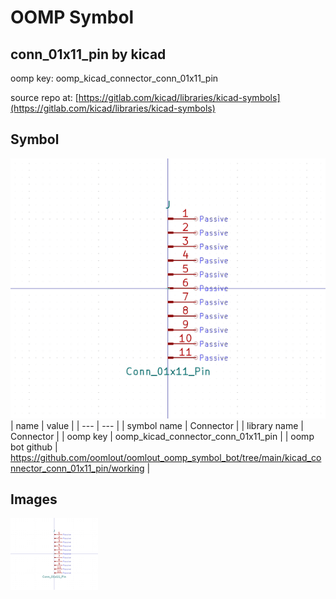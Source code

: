 # OOMP Symbol  
## conn_01x11_pin  by kicad  
  
oomp key: oomp_kicad_connector_conn_01x11_pin  
  
source repo at: [https://gitlab.com/kicad/libraries/kicad-symbols](https://gitlab.com/kicad/libraries/kicad-symbols)  
## Symbol  
  
[![working.png](working_600.png)](working.png)  
| name | value | 
| --- | --- | 
| symbol name | Connector | 
| library name | Connector | 
| oomp key | oomp_kicad_connector_conn_01x11_pin | 
| oomp bot github | https://github.com/oomlout/oomlout_oomp_symbol_bot/tree/main/kicad_connector_conn_01x11_pin/working | 
## Images  
  
[![working.png](working_140.png)](working.png)  
